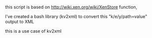this script is based on http://wiki.xen.org/wiki/XenStore function,

I've created a bash library (kv2xml) to convert this "k/e/y/path=value" output to XML

this is a use case of kv2xml


